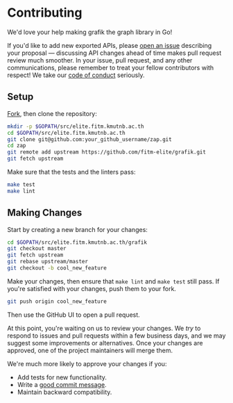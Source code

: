 # Contributing

We'd love your help making grafik the graph library in Go!

If you'd like to add new exported APIs, please [open an issue][open-issue]
describing your proposal &mdash; discussing API changes ahead of time makes
pull request review much smoother. In your issue, pull request, and any other
communications, please remember to treat your fellow contributors with
respect! We take our [code of conduct](CODE_OF_CONDUCT.md) seriously.

## Setup

[Fork][fork], then clone the repository:

```bash
mkdir -p $GOPATH/src/elite.fitm.kmutnb.ac.th
cd $GOPATH/src/elite.fitm.kmutnb.ac.th
git clone git@github.com:your_github_username/zap.git
cd zap
git remote add upstream https://github.com/fitm-elite/grafik.git
git fetch upstream
```

Make sure that the tests and the linters pass:

```bash
make test
make lint
```

## Making Changes

Start by creating a new branch for your changes:

```bash
cd $GOPATH/src/elite.fitm.kmutnb.ac.th/grafik
git checkout master
git fetch upstream
git rebase upstream/master
git checkout -b cool_new_feature
```

Make your changes, then ensure that `make lint` and `make test` still pass. If
you're satisfied with your changes, push them to your fork.

```bash
git push origin cool_new_feature
```

Then use the GitHub UI to open a pull request.

At this point, you're waiting on us to review your changes. We _try_ to respond
to issues and pull requests within a few business days, and we may suggest some
improvements or alternatives. Once your changes are approved, one of the
project maintainers will merge them.

We're much more likely to approve your changes if you:

- Add tests for new functionality.
- Write a [good commit message][commit-message].
- Maintain backward compatibility.

[fork]: https://github.com/fitm-elite/grafik/fork
[open-issue]: https://github.com/fitm-elite/grafik/issues/new
[commit-message]: http://tbaggery.com/2008/04/19/a-note-about-git-commit-messages.html

